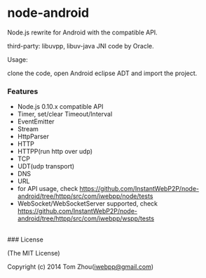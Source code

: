 node-android
===============

Node.js rewrite for Android with the compatible API.



third-party: libuvpp, libuv-java JNI code by Oracle.


Usage:

  clone the code, open Android eclipse ADT and import the project.


### Features

* Node.js 0.10.x compatible API
* Timer, set/clear Timeout/Interval
* EventEmitter
* Stream
* HttpParser
* HTTP
* HTTPP(run http over udp)
* TCP
* UDT(udp transport)
* DNS
* URL
* for API usage, check https://github.com/InstantWebP2P/node-android/tree/httpp/src/com/iwebpp/node/tests
* WebSocket/WebSocketServer supported, check https://github.com/InstantWebP2P/node-android/tree/httpp/src/com/iwebpp/wspp/tests


<br/>
### License

(The MIT License)

Copyright (c) 2014 Tom Zhou(iwebpp@gmail.com)
